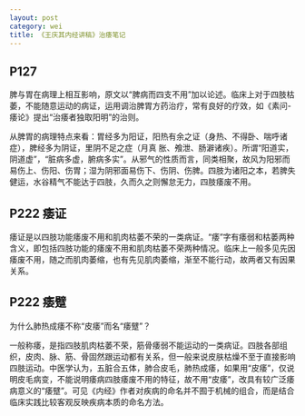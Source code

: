 ```yaml
---
layout: post
category: wei
title: 《王庆其内经讲稿》治痿笔记
---
```


## P127 ##

脾与胃在病理上相互影响，原文以“脾病而四支不用”加以论述。临床上对于四肢枯萎，不能随意运动的病证，运用调治脾胃方药治疗，常有良好的疗效，如《素问-痿论》提出“治痿者独取阳明”的治则。

从脾胃的病理特点来看：胃经多为阳证，阳热有余之证（身热、不得卧、喘呼诸症），脾经多为阴证，里阴不足之症（月真 胀、飧泄、肠澼诸疾）。所谓“阳道实，阴道虚”，“脏病多虚，腑病多实”。从邪气的性质而言，同类相聚，故风为阳邪而易伤上、伤阳、伤胃；湿为阴邪面易伤下、伤阴、伤脾。四肢为诸阳之本，若脾失健运，水谷精气不能达于四肢，久而久之则懈怠无力，四肢痿废不用。

## P222 痿证 ##

痿证是以四肢功能痿废不用和肌肉枯萎不荣的一类病证。“痿”字有痿弱和枯萎两种含义，即包括四肢功能的痿废不用和肌肉枯萎不荣两种情况。临床上一般多见先因痿废不用，随之而肌肉萎缩，也有先见肌肉萎缩，渐至不能行动，故两者又有因果关系。

## P222 痿躄 ##

为什么肺热成痿不称“皮痿”而名“痿躄”？

一般称痿，是指四肢肌肉枯萎不荣，筋骨痿弱不能运动的一类病证。四肢各部组织，皮肉、脉、筋、骨固然跟运动都有关系，但一般来说皮肤枯燥不至于直接影响四肢运动。中医学认为，五脏合五体，肺合皮毛，肺热成痿，如果用“皮痿”，仅说明皮毛病变，不能说明痿病四肢痿废不用的特征，故不用“皮痿”，改具有较广泛痿病意义的“痿躄”。可见《内经》作者对疾病的命名并不囿于机械的组合，而是结合临床实践比较客观反映疾病本质的命名方法。